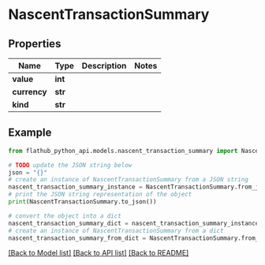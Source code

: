 # NascentTransactionSummary


## Properties

Name | Type | Description | Notes
------------ | ------------- | ------------- | -------------
**value** | **int** |  | 
**currency** | **str** |  | 
**kind** | **str** |  | 

## Example

```python
from flathub_python_api.models.nascent_transaction_summary import NascentTransactionSummary

# TODO update the JSON string below
json = "{}"
# create an instance of NascentTransactionSummary from a JSON string
nascent_transaction_summary_instance = NascentTransactionSummary.from_json(json)
# print the JSON string representation of the object
print(NascentTransactionSummary.to_json())

# convert the object into a dict
nascent_transaction_summary_dict = nascent_transaction_summary_instance.to_dict()
# create an instance of NascentTransactionSummary from a dict
nascent_transaction_summary_from_dict = NascentTransactionSummary.from_dict(nascent_transaction_summary_dict)
```
[[Back to Model list]](../README.md#documentation-for-models) [[Back to API list]](../README.md#documentation-for-api-endpoints) [[Back to README]](../README.md)


